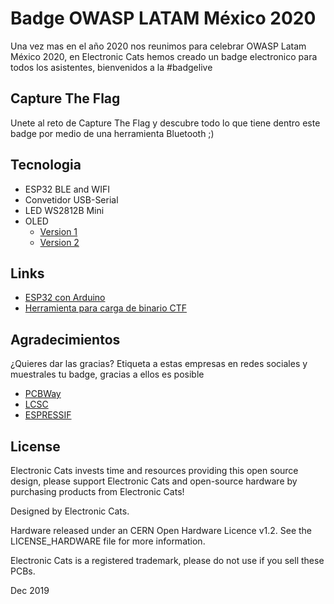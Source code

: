 # Badge OWASP LATAM México 2020

Una vez mas en el año 2020 nos reunimos para celebrar OWASP Latam México 2020, en Electronic Cats hemos creado un badge electronico para todos los asistentes, bienvenidos a la #badgelive

## Capture The Flag

Unete al reto de Capture The Flag y descubre todo lo que tiene dentro este badge por medio de una herramienta Bluetooth ;)

## Tecnologia

- ESP32 BLE and WIFI
- Convetidor USB-Serial
- LED WS2812B Mini
- OLED
  - [Version 1](https://uelectronics.com/producto/display-pantalla-oled-blanco-128x32-0-91-i2c-ssd1306/)
  - [Version 2](https://articulo.mercadolibre.com.mx/MLM-878713326-display-pantalla-oled-128x32-091-arduino-pic-i2c-lcd-_JM#position=1&search_layout=grid&type=pad&tracking_id=39be533f-0b75-4b89-943c-e1481425476c&is_advertising=true&ad_domain=VQCATCORE_LST&ad_position=1&ad_click_id=NjJlMjUyZGItODc5Zi00ODY1LWIwYTgtNjJlMTVmOGMyMGRm)

## Links

- [ESP32 con Arduino](https://github.com/espressif/arduino-esp32)
- [Herramienta para carga de binario CTF](https://github.com/espressif/esptool)

## Agradecimientos
¿Quieres dar las gracias? Etiqueta a estas empresas en redes sociales y muestrales tu badge, gracias a ellos es posible

- [PCBWay](https://www.pcbway.com/)
- [LCSC](https://lcsc.com/)
- [ESPRESSIF](https://www.espressif.com/)

## License

Electronic Cats invests time and resources providing this open source design, please support Electronic Cats and open-source hardware by purchasing products from Electronic Cats!

Designed by Electronic Cats.

Hardware released under an CERN Open Hardware Licence v1.2. See the LICENSE_HARDWARE file for more information.

Electronic Cats is a registered trademark, please do not use if you sell these PCBs.

Dec 2019
